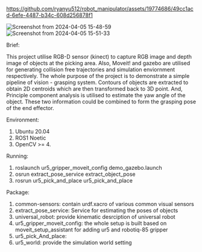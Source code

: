
https://github.com/ryanyu512/robot_manipulator/assets/19774686/49cc1acd-6efe-4487-b34c-608d256878f1


![Screenshot from 2024-04-05 15-48-59](https://github.com/ryanyu512/robot_manipulator/assets/19774686/d5af2b7f-65cb-4f1b-b676-ff4056b475e8)
![Screenshot from 2024-04-05 15-51-33](https://github.com/ryanyu512/robot_manipulator/assets/19774686/ba6778fb-f21f-4adf-b797-baa818e6bdbb)

Brief:

This project utilise RGB-D sensor (kinect) to capture RGB image and depth image of objects at the picking area. Also, Moveit! and gazebo are utilised for generating collision free trajectories and simulation enviornment respectively. The whole purpose of the project is to demonstrate a simple pipeline of vision - grasping system. Contours of objects are extracted to obtain 2D centroids which are then transformed back to 3D point. And, Principle component analysis is utilised to estimate the yaw angle of the object. These two information could be combined to form the grasping pose of the end effector. 

Environment:
1. Ubuntu 20.04
2. ROS1 Noetic
3. OpenCV >= 4.

Running:
1. roslaunch ur5_gripper_moveit_config demo_gazebo.launch
2. osrun extract_pose_service extract_object_pose
3. rosrun ur5_pick_and_place ur5_pick_and_place

Package:
1. common-sensors: contain urdf.xacro of various common visual sensors
2. extract_pose_service: Service for estimating the poses of objects
3. universal_robot: provide kinematic desrciption of universal robot
4. ur5_gripper_moveit_config: the whole setup is built based on moveit_setup_assistant for adding ur5 and robotiq-85 gripper
5. ur5_pick_And_place: 
6. ur5_world: provide the simulation world setting
